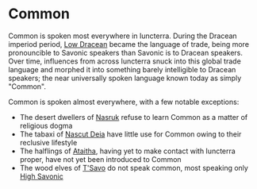 # Common

Common is spoken most everywhere in Iuncterra. During the Dracean imperiod period, [Low Dracean](low-dracean) became the language of trade, being more pronouncible to Savonic speakers than Savonic is to Dracean speakers. Over time, influences from across Iuncterra snuck into this global trade language and morphed it into something barely intelligible to Dracean speakers; the near universally spoken language known today as simply "Common".

Common is spoken almost everywhere, with a few notable exceptions:
- The desert dwellers of [Nasruk](/places/nasruk) refuse to learn Common as a matter of religious dogma
- The tabaxi of [Nascut Deia](/places/nascut-deia) have little use for Common owing to their reclusive lifestyle
- The halflings of [Ataitha](/places/ataitha), having yet to make contact with Iuncterra proper, have not yet been introduced to Common
- The wood elves of [T'Savo](/places/tsavo) do not speak common, most speaking only [High Savonic](/languages/savonic#high-savonic)
